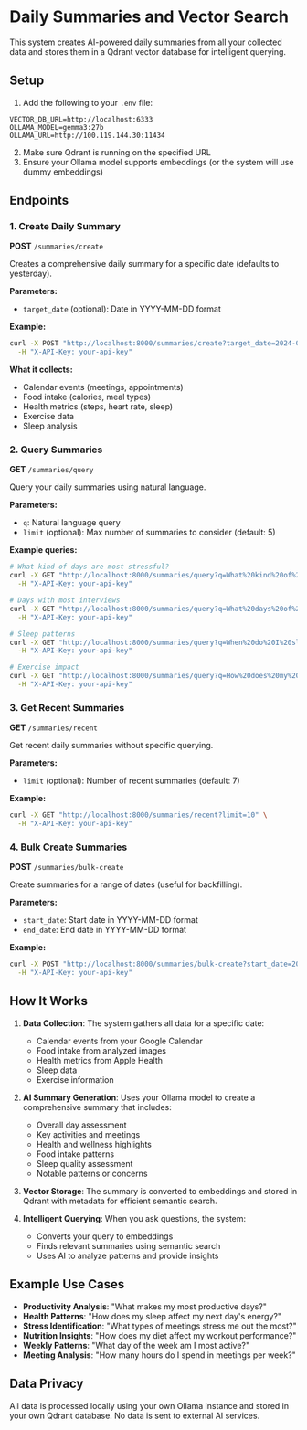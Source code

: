 # Daily Summaries and Vector Search

This system creates AI-powered daily summaries from all your collected data and stores them in a Qdrant vector database for intelligent querying.

## Setup

1. Add the following to your `.env` file:
```
VECTOR_DB_URL=http://localhost:6333
OLLAMA_MODEL=gemma3:27b
OLLAMA_URL=http://100.119.144.30:11434
```

2. Make sure Qdrant is running on the specified URL
3. Ensure your Ollama model supports embeddings (or the system will use dummy embeddings)

## Endpoints

### 1. Create Daily Summary
**POST** `/summaries/create`

Creates a comprehensive daily summary for a specific date (defaults to yesterday).

**Parameters:**
- `target_date` (optional): Date in YYYY-MM-DD format

**Example:**
```bash
curl -X POST "http://localhost:8000/summaries/create?target_date=2024-06-01" \
  -H "X-API-Key: your-api-key"
```

**What it collects:**
- Calendar events (meetings, appointments)
- Food intake (calories, meal types)
- Health metrics (steps, heart rate, sleep)
- Exercise data
- Sleep analysis

### 2. Query Summaries
**GET** `/summaries/query`

Query your daily summaries using natural language.

**Parameters:**
- `q`: Natural language query
- `limit` (optional): Max number of summaries to consider (default: 5)

**Example queries:**
```bash
# What kind of days are most stressful?
curl -X GET "http://localhost:8000/summaries/query?q=What%20kind%20of%20days%20are%20most%20stressful%20for%20me?" \
  -H "X-API-Key: your-api-key"

# Days with most interviews
curl -X GET "http://localhost:8000/summaries/query?q=What%20days%20of%20the%20week%20do%20I%20have%20the%20most%20interviews?" \
  -H "X-API-Key: your-api-key"

# Sleep patterns
curl -X GET "http://localhost:8000/summaries/query?q=When%20do%20I%20sleep%20the%20best?" \
  -H "X-API-Key: your-api-key"

# Exercise impact
curl -X GET "http://localhost:8000/summaries/query?q=How%20does%20my%20exercise%20affect%20my%20sleep?" \
  -H "X-API-Key: your-api-key"
```

### 3. Get Recent Summaries
**GET** `/summaries/recent`

Get recent daily summaries without specific querying.

**Parameters:**
- `limit` (optional): Number of recent summaries (default: 7)

**Example:**
```bash
curl -X GET "http://localhost:8000/summaries/recent?limit=10" \
  -H "X-API-Key: your-api-key"
```

### 4. Bulk Create Summaries
**POST** `/summaries/bulk-create`

Create summaries for a range of dates (useful for backfilling).

**Parameters:**
- `start_date`: Start date in YYYY-MM-DD format
- `end_date`: End date in YYYY-MM-DD format

**Example:**
```bash
curl -X POST "http://localhost:8000/summaries/bulk-create?start_date=2024-05-01&end_date=2024-05-07" \
  -H "X-API-Key: your-api-key"
```

## How It Works

1. **Data Collection**: The system gathers all data for a specific date:
   - Calendar events from your Google Calendar
   - Food intake from analyzed images
   - Health metrics from Apple Health
   - Sleep data
   - Exercise information

2. **AI Summary Generation**: Uses your Ollama model to create a comprehensive summary that includes:
   - Overall day assessment
   - Key activities and meetings
   - Health and wellness highlights
   - Food intake patterns
   - Sleep quality assessment
   - Notable patterns or concerns

3. **Vector Storage**: The summary is converted to embeddings and stored in Qdrant with metadata for efficient semantic search.

4. **Intelligent Querying**: When you ask questions, the system:
   - Converts your query to embeddings
   - Finds relevant summaries using semantic search
   - Uses AI to analyze patterns and provide insights

## Example Use Cases

- **Productivity Analysis**: "What makes my most productive days?"
- **Health Patterns**: "How does my sleep affect my next day's energy?"
- **Stress Identification**: "What types of meetings stress me out the most?"
- **Nutrition Insights**: "How does my diet affect my workout performance?"
- **Weekly Patterns**: "What day of the week am I most active?"
- **Meeting Analysis**: "How many hours do I spend in meetings per week?"

## Data Privacy

All data is processed locally using your own Ollama instance and stored in your own Qdrant database. No data is sent to external AI services. 